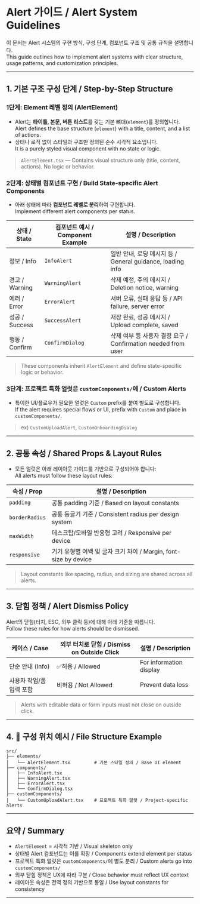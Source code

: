 
#  Alert 가이드 / Alert System Guidelines

이 문서는 Alert 시스템의 구현 방식, 구성 단계, 컴포넌트 구조 및 공통 규칙을 설명합니다.  
This guide outlines how to implement alert systems with clear structure, usage patterns, and customization principles.

---

## 1.  기본 구조 구성 단계 / Step-by-Step Structure

###  1단계: Element 레벨 정의 (AlertElement)

- Alert는 **타이틀, 본문, 버튼 리스트**를 갖는 기본 뼈대(`element`)를 정의합니다.  
  Alert defines the base structure (`element`) with a title, content, and a list of actions.
- 상태나 로직 없이 스타일과 구조만 정의된 순수 시각적 요소입니다.  
  It is a purely styled visual component with no state or logic.

> `AlertElement.tsx` — Contains visual structure only (title, content, actions). No logic or behavior.

###  2단계: 상태별 컴포넌트 구현 / Build State-specific Alert Components

- 아래 상태에 따라 **컴포넌트 레벨로 분리**하여 구현합니다.  
  Implement different alert components per status.

| 상태 / State     | 컴포넌트 예시 / Component Example | 설명 / Description |
|------------------|----------------------------------|---------------------|
| 정보 / Info       | `InfoAlert`                      | 일반 안내, 로딩 메시지 등 / General guidance, loading info |
| 경고 / Warning    | `WarningAlert`                   | 삭제 예정, 주의 메시지 / Deletion notice, warning |
| 에러 / Error      | `ErrorAlert`                     | 서버 오류, 실패 응답 등 / API failure, server error |
| 성공 / Success    | `SuccessAlert`                   | 저장 완료, 성공 메시지 / Upload complete, saved |
| 행동 / Confirm    | `ConfirmDialog`                  | 삭제 여부 등 사용자 결정 요구 / Confirmation needed from user |

> These components inherit `AlertElement` and define state-specific logic or behavior.

###  3단계: 프로젝트 특화 얼럿은 `customComponents/`에 / Custom Alerts

- 특이한 UI/플로우가 필요한 얼럿은 `Custom` prefix를 붙여 별도로 구성합니다.  
  If the alert requires special flows or UI, prefix with `Custom` and place in `customComponents/`.

> ex) `CustomUploadAlert`, `CustomOnboardingDialog`

---

## 2.  공통 속성 / Shared Props & Layout Rules

- 모든 얼럿은 아래 레이아웃 가이드를 기반으로 구성되어야 합니다:  
  All alerts must follow these layout rules:

| 속성 / Prop         | 설명 / Description |
|---------------------|---------------------|
| `padding`           | 공통 padding 기준 / Based on layout constants |
| `borderRadius`      | 공통 둥글기 기준 / Consistent radius per design system |
| `maxWidth`          | 데스크탑/모바일 반응형 고려 / Responsive per device |
| `responsive`        | 기기 유형별 여백 및 글자 크기 차이 / Margin, font-size by device |

> Layout constants like spacing, radius, and sizing are shared across all alerts.

---

## 3.  닫힘 정책 / Alert Dismiss Policy

Alert의 닫힘(터치, ESC, 외부 클릭 등)에 대해 아래 기준을 따릅니다.  
Follow these rules for how alerts should be dismissed.

| 케이스 / Case                        | 외부 터치로 닫힘 / Dismiss on Outside Click | 설명 / Description |
|-------------------------------------|---------------------------------------------|---------------------|
| 단순 안내 (Info)                     | ✅허용 / Allowed                            | For information display |
| 사용자 작업/폼 입력 포함                 |  비허용 / Not Allowed                      | Prevent data loss |

> Alerts with editable data or form inputs must not close on outside click.

---

## 4. 🧩 구성 위치 예시 / File Structure Example

```
src/
├── elements/
│   └── AlertElement.tsx         # 기본 스타일 정의 / Base UI element
├── components/
│   ├── InfoAlert.tsx
│   ├── WarningAlert.tsx
│   ├── ErrorAlert.tsx
│   └── ConfirmDialog.tsx
├── customComponents/
│   └── CustomUploadAlert.tsx    # 프로젝트 특화 얼럿 / Project-specific alerts
```

---

##  요약 / Summary

- `AlertElement` = 시각적 기반 / Visual skeleton only  
- 상태별 Alert 컴포넌트는 이를 확장 / Components extend element per status  
- 프로젝트 특화 얼럿은 `customComponents/`에 별도 분리 / Custom alerts go into `customComponents/`  
- 외부 닫힘 정책은 UX에 따라 구분 / Close behavior must reflect UX context  
- 레이아웃 속성은 전역 정의 기반으로 통일 / Use layout constants for consistency

---
